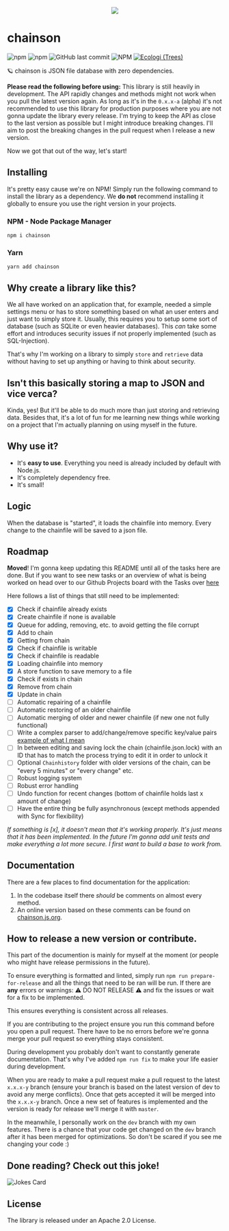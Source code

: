 <div style="text-align:center"><img src="https://file.coffee/u/0rmnUPqCtl.png" /></div>

# chainson
![npm](https://img.shields.io/npm/v/chainson)
![npm](https://img.shields.io/npm/dw/chainson)
![GitHub last commit](https://img.shields.io/github/last-commit/abcdan/chainson)
![NPM](https://img.shields.io/npm/l/chainson)
[![Ecologi (Trees)](https://img.shields.io/ecologi/trees/lngzl)](https://ecologi.com/lngzl?r=6005cc57f70194001deaedfa)

🪐 chainson is JSON file database with zero dependencies.

**Please read the following before using:**
This library is still heavily in development. The API rapidly changes and methods might not work when you pull the latest version again. As long as it's in the `0.x.x-a` (alpha) it's not recommended to use this library for production purposes where you are not gonna update the library every release. I'm trying to keep the API as close to the last version as possible but I might introduce breaking changes. I'll aim to post the breaking changes in the pull request when I release a new version.

Now we got that out of the way, let's start!

## Installing
It's pretty easy cause we're on NPM! Simply run the following command to install the library as a dependency. We **do not** recommend installing it globally to ensure you use the right version in your projects.
### NPM - Node Package Manager
```cli
npm i chainson
```

### Yarn 
```
yarn add chainson
```

## Why create a library like this?
We all have worked on an application that, for example, needed a simple settings menu or has to store something based on what an user enters and just want to simply store it. Usually, this requires you to setup some sort of database (such as SQLite or even heavier databases). This _can_ take some effort and introduces security issues if not properly implemented (such as SQL-Injection).

That's why I'm working on a library to simply `store` and `retrieve` data without having to set up anything or having to think about security.

## Isn't this basically storing a map to JSON and vice verca?
Kinda, yes! But it'll be able to do much more than just storing and retrieving data. Besides that, it's a lot of fun for me learning new things while working on a project that I'm actually planning on using myself in the future.

## Why use it?
- It's **easy to use**. Everything you need is already included by default with Node.js.
- It's completely dependency free.
- It's small!

## Logic
When the database is "started", it loads the chainfile into memory. Every change to the chainfile will be saved to a json file. 

## Roadmap
**Moved**! I'm gonna keep updating this README until all of the tasks here are done. But if you want to see new tasks or an overview of what is being worked on head over to our Github Projects board with the Tasks over [here](https://github.com/abcdan/chainson/projects/1)


Here follows a list of things that still need to be implemented:
- [x] Check if chainfile already exists
- [x] Create chainfile if none is available
- [x] Queue for adding, removing, etc. to avoid getting the file corrupt
- [x] Add to chain
- [x] Getting from chain
- [x] Check if chainfile is writable
- [x] Check if chainfile is readable
- [x] Loading chainfile into memory
- [x] A store function to save memory to a file
- [x] Check if exists in chain
- [x] Remove from chain
- [x] Update in chain
- [ ] Automatic repairing of a chainfile
- [ ] Automatic restoring of an older chainfile
- [ ] Automatic merging of older and newer chainfile (if new one not fully functional)
- [ ] Write a complex parser to add/change/remove specific key/value pairs [example of what I mean](https://stackoverflow.com/questions/62369838/javascript-parse-object-key-value-from-string-keys)
- [ ] In between editing and saving lock the chain (chainfile.json.lock) with an ID that has to match the process trying to edit it in order to unlock it
- [ ] Optional `Chainhistory` folder with older versions of the chain, can be "every 5 minutes" or "every change" etc.
- [ ] Robust logging system
- [ ] Robust error handling
- [ ] Undo function for recent changes (bottom of chainfile holds last x amount of change)
- [ ] Have the entire thing be fully asynchronous (except methods appended with Sync for flexibility)

_If something is [x], it doesn't mean that it's working properly. It's just means that it has been implemented. In the future I'm gonna add unit tests and make everything a lot more secure. I first want to build a base to work from._

## Documentation
There are a few places to find documentation for the application:
1. In the codebase itself there _should_ be comments on almost every method.
2. An online version based on these comments can be found on [chainson.js.org](https://chainson.js.org).

## How to release a new version or contribute.
This part of the documention is mainly for myself at the moment (or people who might have release permissions in the future).

To ensure everything is formatted and linted, simply run `npm run prepare-for-release` and all the things that need to be ran will be run. If there are **any** errors or warnings: ⚠️ DO NOT RELEASE ⚠️ and fix the issues or wait for a fix to be implemented.

This ensures everything is consistent across all releases.

If you are contributing to the project ensure you run this command before you open a pull request. There have to be no errors before we're gonna merge your pull request so everything stays consistent.

During development you probably don't want to constantly generate documentation. That's why I've added `npm run fix` to make your life easier during development.

When you are ready to make a pull request make a pull request to the latest `x.x.x-y` branch (ensure your branch is based on the latest version of dev to avoid any merge conflicts). Once that gets accepted it will be merged into the `x.x.x-y` branch. Once a new set of features is implemented and the version is ready for release we'll merge it with `master`. 

In the meanwhile, I personally work on the `dev` branch with my own features. There is a chance that your code get changed on the `dev` branch after it has been merged for optimizations. So don't be scared if you see me changing your code :)

## Done reading? Check out this joke!
![Jokes Card](https://readme-jokes.vercel.app/api)

## License
The library is released under an Apache 2.0 License.

